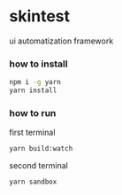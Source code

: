 # skintest
ui automatization framework

### how to install

```bash
npm i -g yarn
yarn install
```

### how to run

first terminal
```bash
yarn build:watch
```
second terminal
```bash
yarn sandbox
```